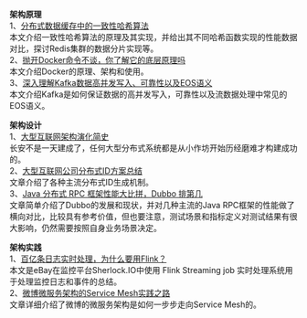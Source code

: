 **架构原理**      
1、[分布式数据缓存中的一致性哈希算法](https://mp.weixin.qq.com/s/jV46h2OcaQ0DMytNuyHv-A)  
本文介绍一致性哈希算法的原理及其实现，并给出其不同哈希函数实现的性能数据对比，探讨Redis集群的数据分片实现等。   
2、[抛开Docker命令不谈，你了解它的底层原理吗](https://mp.weixin.qq.com/s/GKb65M5lgOhNyXX2Hu59qQ)  
本文介绍Docker的原理、架构和使用。   
3、[深入理解Kafka数据高并发写入、可靠性以及EOS语义](https://mp.weixin.qq.com/s/SSJi5fq3l4ab6SYopLXfLQ)  
本文介绍Kafka是如何保证数据的高并发写入，可靠性以及流数据处理中常见的EOS语义。   

**架构设计**   
1、[大型互联网架构演化简史](https://mp.weixin.qq.com/s/B4pMSd7ax2932J1KwvIZQw)  
长安不是一天建成了，任何大型分布式系统都是从小作坊开始历经磨难才构建成功的。  
2、[大型互联网公司分布式ID方案总结](https://mp.weixin.qq.com/s/BYbgPN0b84EUsn7Osl7rqw)  
文章介绍了各种主流分布式ID生成机制。  
3、[Java 分布式 RPC 框架性能大比拼，Dubbo 排第几](https://mp.weixin.qq.com/s/UY2ct1tQti06iGQlj-Jw6w)  
文章简单介绍了Dubbo的发展和现状，并对几种主流的Java RPC框架的性能做了横向对比，比较具有参考价值，但也要注意，测试场景和指标定义对测试结果有很大影响，仍然需要按照自身业务场景决定。  

**架构实践**    
1、[百亿条日志实时处理，为什么要用Flink？](https://mp.weixin.qq.com/s/vWeuhJd5kWk8jwnGdCQEnw)  
本文是eBay在监控平台Sherlock.IO中使用 Flink Streaming job 实时处理系统用于处理监控日志和事件的总结。  
2、[微博微服务架构的Service Mesh实践之路](https://mp.weixin.qq.com/s/VXnCUbOouL37eR20dH8kVA)  
文章详细介绍了微博的微服务架构是如何一步步走向Service Mesh的。
